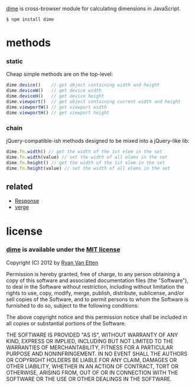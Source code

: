 [dime](https://github.com/ryanve/dime) is cross-browser module for calculating dimensions in JavaScript.

```
$ npm install dime
```

# methods

### static

Cheap simple methods are on the top-level:

```javascript
dime.device()    // get object containing width and height
dime.deviceW()   // get device width 
dime.deviceH()   // get device height
dime.viewport()  // get object containing current width and height
dime.viewportW() // get viewport width
dime.viewportH() // get viewport height
```

### chain 

jQuery-compatible-ish methods designed to be mixed into a jQuery-like lib:

```javascript
dime.fn.width() // get the width of the 1st elem in the set
dime.fn.width(value) // set the width of all elems in the set
dime.fn.height() // get the width of the 1st elem in the set
dime.fn.height(value) // set the width of all elems in the set
```

## related

- [Response](https://github.com/ryanve/response.js)
- [verge](https://github.com/ryanve/verge)

# license

### [dime](https://github.com/ryanve/dime) is available under the [MIT license](http://en.wikipedia.org/wiki/MIT_License)

Copyright (C) 2012 by [Ryan Van Etten](https://github.com/ryanve)

Permission is hereby granted, free of charge, to any person obtaining a copy
of this software and associated documentation files (the "Software"), to deal
in the Software without restriction, including without limitation the rights
to use, copy, modify, merge, publish, distribute, sublicense, and/or sell
copies of the Software, and to permit persons to whom the Software is
furnished to do so, subject to the following conditions:

The above copyright notice and this permission notice shall be included in
all copies or substantial portions of the Software.

THE SOFTWARE IS PROVIDED "AS IS", WITHOUT WARRANTY OF ANY KIND, EXPRESS OR
IMPLIED, INCLUDING BUT NOT LIMITED TO THE WARRANTIES OF MERCHANTABILITY,
FITNESS FOR A PARTICULAR PURPOSE AND NONINFRINGEMENT. IN NO EVENT SHALL THE
AUTHORS OR COPYRIGHT HOLDERS BE LIABLE FOR ANY CLAIM, DAMAGES OR OTHER
LIABILITY, WHETHER IN AN ACTION OF CONTRACT, TORT OR OTHERWISE, ARISING FROM,
OUT OF OR IN CONNECTION WITH THE SOFTWARE OR THE USE OR OTHER DEALINGS IN
THE SOFTWARE.